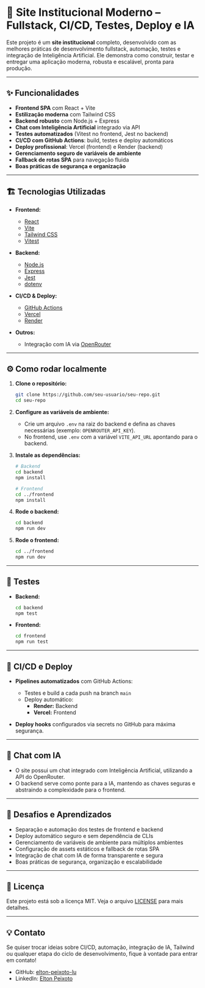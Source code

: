 # 🚀 Site Institucional Moderno – Fullstack, CI/CD, Testes, Deploy e IA

Este projeto é um **site institucional** completo, desenvolvido com as melhores práticas de desenvolvimento fullstack, automação, testes e integração de Inteligência Artificial. Ele demonstra como construir, testar e entregar uma aplicação moderna, robusta e escalável, pronta para produção.

---

## ✨ Funcionalidades

- **Frontend SPA** com React + Vite
- **Estilização moderna** com Tailwind CSS
- **Backend robusto** com Node.js + Express
- **Chat com Inteligência Artificial** integrado via API
- **Testes automatizados** (Vitest no frontend, Jest no backend)
- **CI/CD com GitHub Actions**: build, testes e deploy automáticos
- **Deploy profissional**: Vercel (frontend) e Render (backend)
- **Gerenciamento seguro de variáveis de ambiente**
- **Fallback de rotas SPA** para navegação fluida
- **Boas práticas de segurança e organização**

---

## 🏗️ Tecnologias Utilizadas

- **Frontend:**  
  - [React](https://react.dev/)
  - [Vite](https://vitejs.dev/)
  - [Tailwind CSS](https://tailwindcss.com/)
  - [Vitest](https://vitest.dev/)

- **Backend:**  
  - [Node.js](https://nodejs.org/)
  - [Express](https://expressjs.com/)
  - [Jest](https://jestjs.io/)
  - [dotenv](https://github.com/motdotla/dotenv)

- **CI/CD & Deploy:**  
  - [GitHub Actions](https://github.com/features/actions)
  - [Vercel](https://vercel.com/)
  - [Render](https://render.com/)

- **Outros:**  
  - Integração com IA via [OpenRouter](https://openrouter.ai/)

---

## ⚙️ Como rodar localmente

1. **Clone o repositório:**
   ```bash
   git clone https://github.com/seu-usuario/seu-repo.git
   cd seu-repo
   ```

2. **Configure as variáveis de ambiente:**
   - Crie um arquivo `.env` na raiz do backend e defina as chaves necessárias (exemplo: `OPENROUTER_API_KEY`).
   - No frontend, use `.env` com a variável `VITE_API_URL` apontando para o backend.

3. **Instale as dependências:**
   ```bash
   # Backend
   cd backend
   npm install

   # Frontend
   cd ../frontend
   npm install
   ```

4. **Rode o backend:**
   ```bash
   cd backend
   npm run dev
   ```

5. **Rode o frontend:**
   ```bash
   cd ../frontend
   npm run dev
   ```

---

## 🧪 Testes

- **Backend:**  
  ```bash
  cd backend
  npm test
  ```
- **Frontend:**  
  ```bash
  cd frontend
  npm run test
  ```

---

## 🔄 CI/CD e Deploy

- **Pipelines automatizados** com GitHub Actions:  
  - Testes e build a cada push na branch `main`
  - Deploy automático:
    - **Render:** Backend
    - **Vercel:** Frontend

- **Deploy hooks** configurados via secrets no GitHub para máxima segurança.

---

## 🤖 Chat com IA

- O site possui um chat integrado com Inteligência Artificial, utilizando a API do OpenRouter.
- O backend serve como ponte para a IA, mantendo as chaves seguras e abstraindo a complexidade para o frontend.

---

## 📝 Desafios e Aprendizados

- Separação e automação dos testes de frontend e backend
- Deploy automático seguro e sem dependência de CLIs
- Gerenciamento de variáveis de ambiente para múltiplos ambientes
- Configuração de assets estáticos e fallback de rotas SPA
- Integração de chat com IA de forma transparente e segura
- Boas práticas de segurança, organização e escalabilidade

---

## 📄 Licença

Este projeto está sob a licença MIT. Veja o arquivo [LICENSE](LICENSE) para mais detalhes.

---

## 💡 Contato

Se quiser trocar ideias sobre CI/CD, automação, integração de IA, Tailwind ou qualquer etapa do ciclo de desenvolvimento, fique à vontade para entrar em contato!

- GitHub: [elton-peixoto-lu](https://github.com/elton-peixoto-lu)
- LinkedIn: [Elton Peixoto](https://www.linkedin.com/in/elton-peixoto-914452296/)
